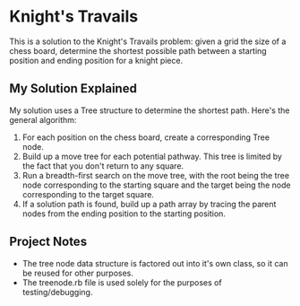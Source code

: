 # Knight's Travails

This is a solution to the Knight's Travails problem: given a grid the size of a chess board, determine the shortest possible path between a starting position and ending position for a knight piece.

## My Solution Explained

My solution uses a Tree structure to determine the shortest path. Here's the general algorithm:

1. For each position on the chess board, create a corresponding Tree node.
2. Build up a move tree for each potential pathway. This tree is limited by the fact that you don't return to any square.
3. Run a breadth-first search on the move tree, with the root being the tree node corresponding to the starting square and the target being the node corresponding to the target square. 
4. If a solution path is found, build up a path array by tracing the parent nodes from the ending position to the starting position.

## Project Notes

* The tree node data structure is factored out into it's own class, so it can be reused for other purposes.
* The treenode.rb file is used solely for the purposes of testing/debugging.